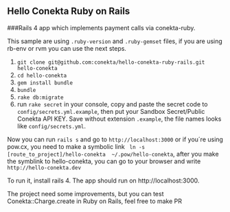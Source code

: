 ## Hello Conekta Ruby on Rails

###Rails 4 app which implements payment calls via conekta-ruby.

This sample are using ``.ruby-version`` and ``.ruby-gemset`` files, if you are using rb-env or rvm you can use the next steps.

1. ``git clone git@github.com:conekta/hello-conekta-ruby-rails.git hello-conekta``
2. ``cd hello-conekta``
3. ``gem install bundle``
4. ``bundle``
5. ``rake db:migrate``
6. run ``rake secret`` in your console, copy and paste the secret code to ``config/secrets.yml.example``, then put your Sandbox Secret/Public Conekta API KEY. Save without extension ``.example``, the file names looks like ``config/secrets.yml``.

Now you can run ``rails s`` and go to ``http://localhost:3000`` or if you´re using pow.cx, you need to make a symbolic link `` ln -s [route_to_project]/hello-conekta  ~/.pow/hello-conekta``, after you make the symblink to hello-conekta, you can go to your browser and write ``http://hello-conekta.dev``

To run it, install rails 4. The app should run on http://localhost:3000.

The project need some improvements, but you can test Conekta::Charge.create in Ruby on Rails, feel free to make PR
